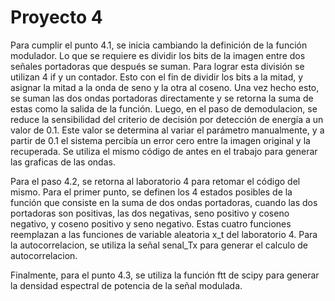 # Proyecto 4
Para cumplir el punto 4.1, se inicia cambiando la definición de la función modulador. Lo que se requiere es dividir los bits de la imagen entre dos señales portadoras que después se suman. Para lograr esta división se utilizan 4 if y un contador. Esto con el fin de dividir los bits a la mitad, y asignar la mitad a la onda de seno y la otra al coseno. Una vez hecho esto, se suman las dos ondas portadoras directamente y se retorna la suma de estas como la salida de la función. Luego, en el paso de demodulacion, se reduce la sensibilidad del criterio de decisión por detección de energía a un valor de 0.1. Este valor se determina al variar el parámetro manualmente, y a partir de 0.1 el sistema percibía un error cero entre la imagen original y la recuperada. Se utiliza el mismo código de antes en el trabajo para generar las graficas de las ondas.

Para el paso 4.2, se retorna al laboratorio 4 para retomar el código del mismo. Para el primer punto, se definen los 4 estados posibles de la función que consiste en la suma de dos ondas portadoras, cuando las dos portadoras son positivas, las dos negativas, seno positivo y coseno negativo, y coseno positivo y seno negativo. Estas cuatro funciones reemplazan a las funciones de variable aleatoria x_t del laboratorio 4. Para la autocorrelacion, se utiliza la señal senal_Tx para generar el calculo de autocorrelacion.

Finalmente, para el punto 4.3, se utiliza la función ftt de scipy para generar la densidad espectral de potencia de la señal modulada.
